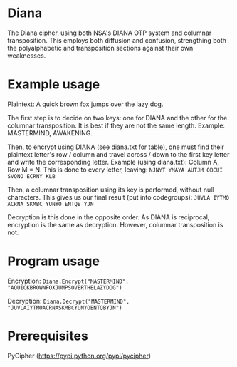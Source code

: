# Diana
The Diana cipher, using both NSA's DIANA OTP system and columnar transposition.
This employs both diffusion and confusion, strengthing both the polyalphabetic and transposition sections against their own weaknesses.

# Example usage
Plaintext: A quick brown fox jumps over the lazy dog.

The first step is to decide on two keys: one for DIANA and the other for the columnar transposition. It is best if they are not the same length.
Example: MASTERMIND, AWAKENING.

Then, to encrypt using DIANA (see diana.txt for table), one must find their plaintext letter's row / column and travel across / down to the first key letter and write the corresponding letter.
Example (using diana.txt): Column A, Row M = N. 
This is done to every letter, leaving: `NJNYT YMAYA AUTJM OBCUI SVQNO ECRNY KLB`

Then, a columnar transposition using its key is performed, without null characters. 
This gives us our final result (put into codegroups): `JUVLA IYTMO ACRNA SKMBC YUNYO ENTQB YJN`

Decryption is this done in the opposite order. As DIANA is reciprocal, encryption is the same as decryption. However, columnar transposition is not.

# Program usage
Encryption: `Diana.Encrypt("MASTERMIND", "AQUICKBROWNFOXJUMPSOVERTHELAZYDOG")`

Decryption: `Diana.Decrypt("MASTERMIND", "JUVLAIYTMOACRNASKMBCYUNYOENTQBYJN")`

# Prerequisites
PyCipher (https://pypi.python.org/pypi/pycipher)
